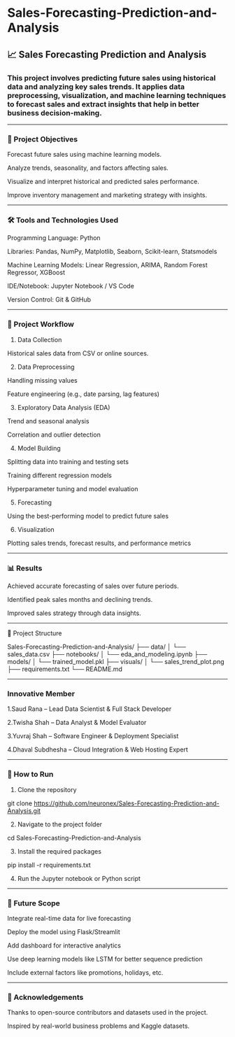 # Sales-Forecasting-Prediction-and-Analysis



## 📈 Sales Forecasting Prediction and Analysis

### This project involves predicting future sales using historical data and analyzing key sales trends. It applies data preprocessing, visualization, and machine learning techniques to forecast sales and extract insights that help in better business decision-making.


---

### 📌 Project Objectives

Forecast future sales using machine learning models.

Analyze trends, seasonality, and factors affecting sales.

Visualize and interpret historical and predicted sales performance.

Improve inventory management and marketing strategy with insights.



---

### 🛠 Tools and Technologies Used

Programming Language: Python

Libraries: Pandas, NumPy, Matplotlib, Seaborn, Scikit-learn, Statsmodels

Machine Learning Models: Linear Regression, ARIMA, Random Forest Regressor, XGBoost

IDE/Notebook: Jupyter Notebook / VS Code

Version Control: Git & GitHub



---

### 🧪 Project Workflow

1. Data Collection

Historical sales data from CSV or online sources.



2. Data Preprocessing

Handling missing values

Feature engineering (e.g., date parsing, lag features)



3. Exploratory Data Analysis (EDA)

Trend and seasonal analysis

Correlation and outlier detection



4. Model Building

Splitting data into training and testing sets

Training different regression models

Hyperparameter tuning and model evaluation



5. Forecasting

Using the best-performing model to predict future sales



6. Visualization

Plotting sales trends, forecast results, and performance metrics




---

### 📊 Results

Achieved accurate forecasting of sales over future periods.

Identified peak sales months and declining trends.

Improved sales strategy through data insights.



---

📁 Project Structure

Sales-Forecasting-Prediction-and-Analysis/
├── data/
│   └── sales_data.csv
├── notebooks/
│   └── eda_and_modeling.ipynb
├── models/
│   └── trained_model.pkl
├── visuals/
│   └── sales_trend_plot.png
├── requirements.txt
└── README.md


---
### Innovative Member  

1.Saud Rana – Lead Data Scientist & Full Stack Developer

2.Twisha Shah – Data Analyst & Model Evaluator

3.Yuvraj Shah – Software Engineer & Deployment Specialist

4.Dhaval Subdhesha – Cloud Integration & Web Hosting Expert



----






### 🚀 How to Run

1. Clone the repository

git clone https://github.com/neuronex/Sales-Forecasting-Prediction-and-Analysis.git


2. Navigate to the project folder

cd Sales-Forecasting-Prediction-and-Analysis


3. Install the required packages

pip install -r requirements.txt


4. Run the Jupyter notebook or Python script




---

### 📌 Future Scope

Integrate real-time data for live forecasting

Deploy the model using Flask/Streamlit

Add dashboard for interactive analytics

Use deep learning models like LSTM for better sequence prediction

Include external factors like promotions, holidays, etc.



---

### 🙌 Acknowledgements

Thanks to open-source contributors and datasets used in the project.

Inspired by real-world business problems and Kaggle datasets.


